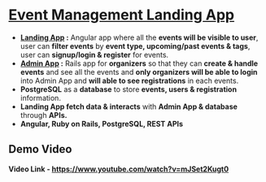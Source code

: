 # [Event Management Landing App](https://www.youtube.com/watch?v=mJSet2Kugt0)
- **[Landing App](https://github.com/rohit1107-2002/Event-Management-Web-App-Front-End-Landing-App) :** Angular app where all the **events will be visible to user**, user can **filter events** by **event type, upcoming/past events & tags**, user can **signup/login & register** for events.
- **[Admin App](https://github.com/rohit1107-2002/Event-Management-Web-App-Back-End-Admin-App) :** Rails app for **organizers** so that they can **create & handle events** and see all the events and **only organizers will be able to login** into Admin App
and **will able to see registrations** in each events.
- **PostgreSQL** as a **database** to store **events, users & registration** information.
- **Landing App fetch data & interacts** with **Admin App & database** through **APIs.**
- **Angular, Ruby on Rails, PostgreSQL, REST APIs**

## Demo Video

**Video Link - https://www.youtube.com/watch?v=mJSet2Kugt0**
